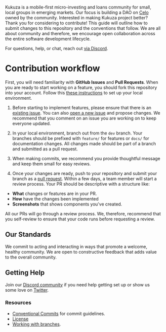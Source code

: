 Kukuza is a mobile-first micro-investing and loans community for small, local groups in emerging markets.
Our focus is building a DAO on [Celo](https://celo.org/) owned by the community. Interested in making Kukuza project better? Thank you for considering to contribute!
This guide will outline how to submit changes to this repository and the conventions that follow. We are all about community and therefore, we encourage open collaboration across the entire software development lifecycle. 

For questions, help, or chat, reach out [via Discord](https://discord.gg/85d6NCXzyM).

# Contribution workflow

First, you will need familiarity with **GitHub Issues** and **Pull Requests**. When you are ready to start working on a feature, you should fork this repository into your account. Follow this [these instructions](https://github.com/Kukuza/p2p-ramp/blob/dev/README.md) to set up your local environment.

1. Before starting to implement features, please ensure that there is an [existing issue](https://github.com/Kukuza/p2p-ramp/issues). You can also [open a new issue](https://github.com/Kukuza/p2p-ramp/issues/new) and propose changes. We recommend that you comment on an issue you are working on to keep everyone updated.

2. In your local environment, branch out from the `dev` branch. Your branches should be prefixed with `feature/` for features or `docs/` for documentation changes. All changes made should be part of a branch and submitted as a pull request. 
   
3. When making commits, we recommend you provide thoughtful message and keep them small for easy reviews.
   
4.  Once your changes are ready, push to your repository and submit your branch as a [pull request](https://help.github.com/en/github/collaborating-with-issues-and-pull-requests/creating-a-pull-request-from-a-fork). Within a few days, a team member will start a review process. Your PR should be descriptive with a structure like:

- **What** changes or features are in your PR.
- **How** have the changes been implemented
- **Screenshots** that shows components you've created.
  
All our PRs will go through a review process. We, therefore, recommend that you self-review to ensure that your code runs before requesting a review.

## Our Standards
We commit to acting and interacting in ways that promote a welcome, healthy community. We are open to constructive feedback that adds value to the overall community.

## Getting Help
Join our [Discord community](https://discord.gg/85d6NCXzyM) if you need help getting set up or show us some love on [Twitter](https://twitter.com/KukuzaDAO).

### Resources
- [Conventional Commits](https://conventionalcommits.org) for commit guidelines.
- [License](https://github.com/Kukuza/p2p-ramp/blob/dev/LICENSE)
- [Working with branches](https://help.github.com/en/github/collaborating-with-issues-and-pull-requests/creating-and-deleting-branches-within-your-repository).
